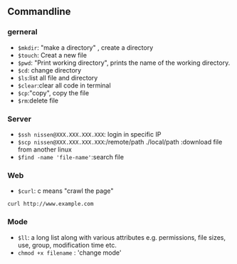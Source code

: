 ## Commandline

### gerneral

- `$mkdir`: "make a directory" , create a directory
- `$touch`: Creat a new file 
- `$pwd`: "Print working directory", prints the name of the working directory.
- `$cd`: change directory 
- `$ls`:list all file and directory
- `$clear`:clear all code in terminal 
- `$cp`:"copy", copy the file
- `$rm`:delete file
 

### Server

- `$ssh nissen@XXX.XXX.XXX.XXX`: login in specific IP
- `$scp nissen@XXX.XXX.XXX.XXX`:/remote/path ./local/path :download file from another linux
- `$find -name 'file-name'`:search file

### Web

- `$curl`: c means "crawl the page" 
```
curl http://www.example.com
```

### Mode

- `$ll`: a long list along with various attributes e.g. permissions, file sizes, use, group, modification time etc.
- `chmod +x filename` : 'change mode'